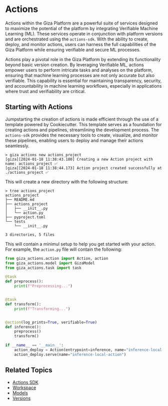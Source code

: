# Actions

Actions within the Giza Platform are a powerful suite of services designed to maximize the potential of the platform by integrating Verifiable Machine Learning (ML). These services operate in conjunction with platform versions and are orchestrated using the `actions-sdk`. With the ability to create, deploy, and monitor actions, users can harness the full capabilities of the Giza Platform while ensuring verifiable and secure ML processes.

Actions play a pivotal role in the Giza Platform by extending its functionality beyond basic version creation. By leveraging Verifiable ML, actions empower users to perform intricate tasks and analyses on the platform, ensuring that machine learning processes are not only accurate but also verifiable. This capability is essential for maintaining transparency, security, and accountability in machine learning workflows, especially in applications where trust and verifiability are critical.

## Starting with Actions

Jumpstarting the creation of actions is made efficient through the use of a template powered by Cookiecutter. This template serves as a foundation for creating actions and pipelines, streamlining the development process. The `actions-sdk` provides the necessary tools to create, visualize, and monitor these pipelines, enabling users to deploy and manage their actions seamlessly.

```console
> giza actions new actions_project
[giza][2024-01-18 11:38:43.180] Creating a new Action project with name: actions_project ✅ 
[giza][2024-01-18 11:38:44.173] Action project created successfully at ./actions_project ✅
```

This will create a new directory with the following structure:

```console
> tree actions_project
actions_project
├── README.md
├── actions_project
│   ├── __init__.py
│   └── action.py
├── pyproject.toml
└── tests
    └── __init__.py

3 directories, 5 files
```

This will contain a minimul setup to help you get started with your action. For example, the `action.py` file will contain the following:

```python
from giza_actions.action import Action, action
from giza_actions.model import GizaModel
from giza_actions.task import task

@task
def preprocess():
    print(f"Preprocessing...")


@task
def transform():
    print(f"Transforming...")


@action(log_prints=True, verifiable=True)
def inference():
    preprocess()
    transform()

if __name__ == '__main__':
    action_deploy = Action(entrypoint=inference, name="inference-local-action")
    action_deploy.serve(name="inference-local-action")
```

## Related Topics

- [Actions SDK](https://github.com/gizatechxyz/actions-sdk)
- [Workspace](../resources/workspaces.md)
- [Models](../resources/models.md)
- [Versions](../resources/versions.md)
